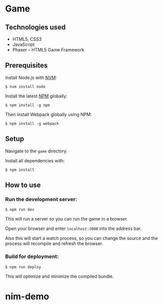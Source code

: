 # Game

## Technologies used

- HTML5, CSS3
- JavaScript
- Phaser – HTML5 Game Framework

## Prerequisites

Install Node.js with [NVM](https://github.com/creationix/nvm):

    $ nvm install node

Install the latest [NPM](https://www.npmjs.com/) globally:

    $ npm install -g npm

Then install Webpack globally using NPM:

    $ npm install -g webpack

## Setup

Navigate to the `game` directory.

Install all dependencies with:

    $ npm install

## How to use

### Run the development server:

    $ npm run dev

This will run a server so you can run the game in a browser.

Open your browser and enter `localhost:3000` into the address bar.

Also this will start a watch process, so you can change the source and the process will recompile and refresh the browser.

### Build for deployment:

    $ npm run deploy

This will optimize and minimize the compiled bundle.
# nim-demo
